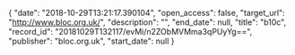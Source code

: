 {
  "date": "2018-10-29T13:21:17.390104", 
  "open_access": false, 
  "target_url": "http://www.bloc.org.uk/", 
  "description": "", 
  "end_date": null, 
  "title": "b10c", 
  "record_id": "20181029T132117/evMi/n2ZObMVMma3qPUyYg==", 
  "publisher": "bloc.org.uk", 
  "start_date": null
}


